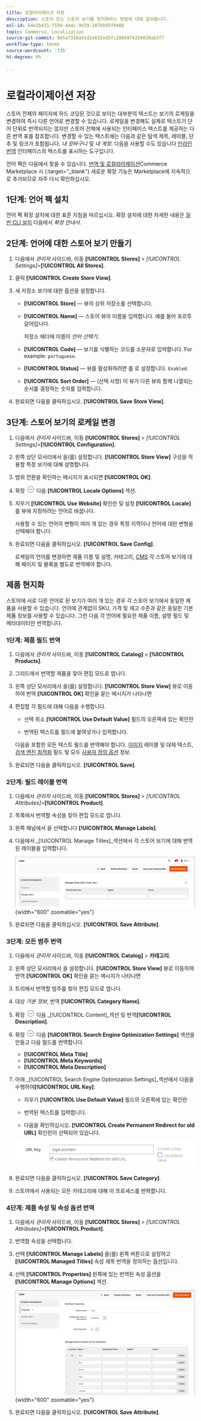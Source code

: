 ```yaml
---
title: 로컬라이제이션 저장
description: 스토어 또는 스토어 보기를 현지화하는 방법에 대해 알아봅니다.
exl-id: 64e1b431-f599-444c-9d39-207bb95f0400
topic: Commerce, Localization
source-git-commit: 8b5af316ab1d2e632ed5fc2066974326830ab3f7
workflow-type: tm+mt
source-wordcount: '735'
ht-degree: 0%

---
```


# 로컬라이제이션 저장

스토어 전체의 페이지에 하드 코딩된 것으로 보이는 대부분의 텍스트는 보기의 로케일을 변경하여 즉시 다른 언어로 변경할 수 있습니다. 로케일을 변경해도 실제로 텍스트가 단어 단위로 번역되지는 않지만 스토어 전체에 사용되는 인터페이스 텍스트를 제공하는 다른 번역 표를 참조합니다. 변경할 수 있는 텍스트에는 다음과 같은 탐색 제목, 레이블, 단추 및 링크가 포함됩니다. _내 장바구니_ 및 _내 계정_. 다음을 사용할 수도 있습니다 [인라인 번역](../configuration-reference/advanced/developer.md) 인터페이스의 텍스트를 표시하는 도구입니다.

언어 팩은 다음에서 찾을 수 있습니다. [번역 및 로컬라이제이션][1]Commerce Marketplace 시 {:target=&quot;_blank&quot;} 새로운 확장 기능은 Marketplace에 지속적으로 추가되므로 자주 다시 확인하십시오.

## 1단계: 언어 팩 설치

언어 팩 확장 설치에 대한 표준 지침을 따르십시오. 확장 설치에 대한 자세한 내용은 [일반 CLI 설치][2] 다음에서 _확장 안내서_.

## 2단계: 언어에 대한 스토어 보기 만들기

1. 다음에서 _관리자_ 사이드바, 이동 **[!UICONTROL Stores]** > _[!UICONTROL Settings]_>**[!UICONTROL All Stores]**.

1. 클릭 **[!UICONTROL Create Store View]**.

1. 새 저장소 보기에 대한 옵션을 설정합니다.

   - **[!UICONTROL Store]** — 뷰의 상위 저장소를 선택합니다.

   - **[!UICONTROL Name]** — 스토어 뷰의 이름을 입력합니다. 예를 들어 포르투갈어입니다.

     저장소 헤더에 이름이 _언어 선택기_.

   - **[!UICONTROL Code]** — 보기를 식별하는 코드를 소문자로 입력합니다. For example: `portuguese`.

   - **[!UICONTROL Status]** — 뷰를 활성화하려면 를 로 설정합니다. `Enabled`.

   - **[!UICONTROL Sort Order]** — (선택 사항) 이 뷰가 다른 뷰와 함께 나열되는 순서를 결정하는 숫자를 입력합니다.

1. 완료되면 다음을 클릭하십시오. **[!UICONTROL Save Store View]**.

## 3단계: 스토어 보기의 로케일 변경

1. 다음에서 _관리자_ 사이드바, 이동 **[!UICONTROL Stores]** > _[!UICONTROL Settings]_>**[!UICONTROL Configuration]**.

1. 왼쪽 상단 모서리에서 을(를) 설정합니다. **[!UICONTROL Store View]** 구성을 적용할 특정 보기에 대해 설명합니다.

1. 범위 전환을 확인하는 메시지가 표시되면 **[!UICONTROL OK]**.

1. 확장 ![확장 선택기](../assets/icon-display-expand.png) 다음 **[!UICONTROL Locale Options]** 섹션.

1. 지우기 **[!UICONTROL Use Website]** 확인란 및 설정 **[!UICONTROL Locale]** 를 뷰에 지정하려는 언어로 바꿉니다.

   사용할 수 있는 언어의 변형이 여러 개 있는 경우 특정 지역이나 언어에 대한 변형을 선택해야 합니다.

1. 완료되면 다음을 클릭하십시오. **[!UICONTROL Save Config]**.

   로케일의 언어를 변경하면 제품 이름 및 설명, 카테고리, [CMS](../content-design/page-translate.md) 각 스토어 보기에 대해 페이지 및 블록을 별도로 번역해야 합니다.

## 제품 현지화

스토어에 서로 다른 언어로 된 보기가 여러 개 있는 경우 각 스토어 보기에서 동일한 제품을 사용할 수 있습니다. 언어에 관계없이 SKU, 가격 및 재고 수준과 같은 동일한 기본 제품 정보를 사용할 수 있습니다. 그런 다음 각 언어에 필요한 제품 이름, 설명 필드 및 메타데이터만 번역합니다.

### 1단계: 제품 필드 번역

1. 다음에서 _관리자_ 사이드바, 이동  **[!UICONTROL Catalog]** > **[!UICONTROL Products]**.

1. 그리드에서 번역할 제품을 찾아 편집 모드로 엽니다.

1. 왼쪽 상단 모서리에서 을(를) 설정합니다. **[!UICONTROL Store View]** 뷰로 이동하여 번역 **[!UICONTROL OK]** 확인을 묻는 메시지가 나타나면

1. 편집할 각 필드에 대해 다음을 수행합니다.

   - 선택 취소 **[!UICONTROL Use Default Value]** 필드의 오른쪽에 있는 확인란

   - 번역된 텍스트를 필드에 붙여넣거나 입력합니다.

   다음을 포함한 모든 텍스트 필드를 번역해야 합니다. [이미지](../catalog/catalog-images-video.md) 레이블 및 대체 텍스트, [검색 엔진 최적화](../catalog/product-search-engine-optimization.md) 필드 및 모두 [사용자 정의 옵션](../catalog/settings-advanced-custom-options.md) 정보.

1. 완료되면 다음을 클릭하십시오. **[!UICONTROL Save]**.

### 2단계: 필드 레이블 번역

1. 다음에서 _관리자_ 사이드바, 이동 **[!UICONTROL Stores]** > _[!UICONTROL Attributes]_>**[!UICONTROL Product]**.

1. 목록에서 번역할 속성을 찾아 편집 모드로 엽니다.

1. 왼쪽 패널에서 을 선택합니다 **[!UICONTROL Manage Labels]**.

1. 다음에서 _[!UICONTROL Manage Titles]_섹션에서 각 스토어 보기에 대해 번역된 레이블을 입력합니다.

   ![번역된 레이블 입력](./assets/product-attribute-labels-translate.png){width="600" zoomable="yes"}

1. 완료되면 다음을 클릭하십시오. **[!UICONTROL Save Attribute]**.

### 3단계: 모든 범주 번역

1. 다음에서 _관리자_ 사이드바, 이동 **[!UICONTROL Catalog]** > **카테고리**.

1. 왼쪽 상단 모서리에서 을 설정합니다. **[!UICONTROL Store View]** 뷰로 이동하여 번역 **[!UICONTROL OK]** 확인을 묻는 메시지가 나타나면

1. 트리에서 번역할 범주를 찾아 편집 모드로 엽니다.

1. 대상 _기본 정보_, 번역 **[!UICONTROL Category Name]**.

1. 확장 ![확장 선택기](../assets/icon-display-expand.png) 다음 _[!UICONTROL Content]_섹션 및 번역&#x200B;**[!UICONTROL Description]**.

1. 확장 ![확장 선택기](../assets/icon-display-expand.png) 다음 **[!UICONTROL Search Engine Optimization Settings]** 섹션을 만들고 다음 필드를 번역합니다.

   - **[!UICONTROL Meta Title]**
   - **[!UICONTROL Meta Keywords]**
   - **[!UICONTROL Meta Description]**

1. 아래 _[!UICONTROL Search Engine Optimization Settings]_섹션에서 다음을 수행하여&#x200B;**[!UICONTROL URL Key]**:

   - 지우기 **[!UICONTROL Use Default Value]** 필드의 오른쪽에 있는 확인란

   - 번역된 텍스트를 입력합니다.

   - 다음을 확인하십시오. **[!UICONTROL Create Permanent Redirect for old URL]** 확인란이 선택되어 있습니다.

   ![URL 키 번역](./assets/category-translate-url-key.png)

1. 완료되면 다음을 클릭하십시오. **[!UICONTROL Save Category]**.

1. 스토어에서 사용되는 모든 카테고리에 대해 이 프로세스를 반복합니다.

### 4단계: 제품 속성 및 속성 옵션 번역

1. 다음에서 _관리자_ 사이드바, 이동 **[!UICONTROL Stores]** > _[!UICONTROL Attributes]_>**[!UICONTROL Product]**.

1. 번역할 속성을 선택합니다.

1. 선택 **[!UICONTROL Manage Labels]** 을(를) 왼쪽 버튼으로 설정하고 **[!UICONTROL Managed Titles]** 속성 제목 번역을 정의하는 옵션입니다.

1. 선택 **[!UICONTROL Properties]** 왼쪽에 있는 번역된 속성 옵션을 **[!UICONTROL Manage Options]** 섹션.

   ![옵션 관리](./assets/manage-option-tab.png){width="600" zoomable="yes"}

1. 완료되면 다음을 클릭하십시오. **[!UICONTROL Save Attribute]**.


[1]: https://marketplace.magento.com/extensions/content-customizations/translations-localization.html
[2]: https://experienceleague.adobe.com/docs/commerce-operations/installation-guide/tutorials/extensions.html
